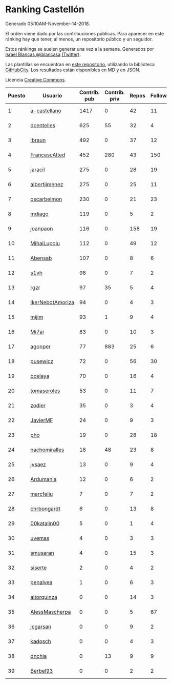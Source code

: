 # Ranking Castellón

Generado 05:10AM-November-14-2018.

El orden viene dado por las contribuciones públicas. Para aparecer en este ránking hay que tener, al menos, un repositorio público y un seguidor.

Estos ránkings se suelen generar una vez a la semana. Generados por [Israel Blancas @iblancasa](https://github.com/iblancasa/) [(Twitter)](https://twitter.com/iblancasa).

Las plantillas se encuentran en [este repositorio](https://github.com/iblancasa/GH-Spanish-Ranking), utilizando la biblioteca [GitHubCity](https://github.com/iblancasa/GitHubCity). Los resultados están disponibles en MD y en JSON.

Licencia [Creative Commons](https://creativecommons.org/licenses/by/4.0/).

| Puesto   |  Usuario  | Contrib. pub | Contrib. priv |Repos| Followers | Desde |  Avatar  |
|----------|-----------|--------------|---------------|-----|-----------|-------|----------|
|1|[a-castellano](https://github.com/a-castellano)|1417|0|42|11|2015-03-17|![a-castellano]()|
|2|[dcentelles](https://github.com/dcentelles)|625|55|32|4|2013-07-15|![dcentelles]()|
|3|[lbraun](https://github.com/lbraun)|492|0|37|12|2010-06-02|![lbraun]()|
|4|[FrancescAlted](https://github.com/FrancescAlted)|452|280|43|150|2010-06-25|![FrancescAlted]()|
|5|[jaracil](https://github.com/jaracil)|275|0|28|19|2014-01-10|![jaracil]()|
|6|[albertjimenez](https://github.com/albertjimenez)|275|0|25|11|2015-05-21|![albertjimenez]()|
|7|[oscarbelmon](https://github.com/oscarbelmon)|230|0|21|23|2013-04-05|![oscarbelmon]()|
|8|[mdiago](https://github.com/mdiago)|119|0|5|2|2016-09-20|![mdiago]()|
|9|[joanpaon](https://github.com/joanpaon)|116|0|158|19|2013-06-30|![joanpaon]()|
|10|[MihaiLupoiu](https://github.com/MihaiLupoiu)|112|0|49|12|2013-06-24|![MihaiLupoiu]()|
|11|[Abensab](https://github.com/Abensab)|107|0|8|6|2015-10-31|![Abensab]()|
|12|[s1vh](https://github.com/s1vh)|98|0|7|2|2014-10-09|![s1vh]()|
|13|[rgzr](https://github.com/rgzr)|97|35|5|4|2015-07-03|![rgzr]()|
|14|[IkerNebotAmoriza](https://github.com/IkerNebotAmoriza)|94|0|4|3|2018-01-30|![IkerNebotAmoriza]()|
|15|[mijim](https://github.com/mijim)|93|1|9|4|2016-02-01|![mijim]()|
|16|[Mi7ai](https://github.com/Mi7ai)|83|0|10|3|2016-12-10|![Mi7ai]()|
|17|[agonper](https://github.com/agonper)|77|883|25|6|2015-01-27|![agonper]()|
|18|[pusewicz](https://github.com/pusewicz)|72|0|56|30|2008-02-26|![pusewicz]()|
|19|[bcelaya](https://github.com/bcelaya)|70|0|16|4|2014-09-12|![bcelaya]()|
|20|[tomaseroles](https://github.com/tomaseroles)|53|0|11|7|2015-02-16|![tomaseroles]()|
|21|[zodier](https://github.com/zodier)|35|0|3|4|2010-11-13|![zodier]()|
|22|[JavierMF](https://github.com/JavierMF)|24|0|9|3|2013-01-17|![JavierMF]()|
|23|[pho](https://github.com/pho)|19|0|28|18|2009-05-25|![pho]()|
|24|[nachomiralles](https://github.com/nachomiralles)|18|48|23|8|2013-06-26|![nachomiralles]()|
|25|[jvsaez](https://github.com/jvsaez)|13|0|9|4|2012-06-10|![jvsaez]()|
|26|[Ardumania](https://github.com/Ardumania)|12|0|6|2|2012-02-17|![Ardumania]()|
|27|[marcfeliu](https://github.com/marcfeliu)|7|0|7|2|2013-10-01|![marcfeliu]()|
|28|[chrbongardt](https://github.com/chrbongardt)|6|0|13|8|2012-11-19|![chrbongardt]()|
|29|[00katalin00](https://github.com/00katalin00)|5|0|1|4|2017-10-18|![00katalin00]()|
|30|[uvemas](https://github.com/uvemas)|4|0|3|3|2011-10-03|![uvemas]()|
|31|[smusaran](https://github.com/smusaran)|4|0|15|3|2015-11-10|![smusaran]()|
|32|[siserte](https://github.com/siserte)|2|0|4|2|2014-02-05|![siserte]()|
|33|[penalvea](https://github.com/penalvea)|1|0|6|3|2013-04-09|![penalvea]()|
|34|[aitorquinza](https://github.com/aitorquinza)|0|0|14|3|2012-09-17|![aitorquinza]()|
|35|[AlessMascherpa](https://github.com/AlessMascherpa)|0|0|5|67|2011-04-03|![AlessMascherpa]()|
|36|[jcgarsan](https://github.com/jcgarsan)|0|0|9|2|2013-09-26|![jcgarsan]()|
|37|[kadosch](https://github.com/kadosch)|0|0|4|3|2011-12-31|![kadosch]()|
|38|[dnchia](https://github.com/dnchia)|0|13|9|9|2015-08-14|![dnchia]()|
|39|[Berbel93](https://github.com/Berbel93)|0|0|2|2|2016-03-02|![Berbel93]()|
